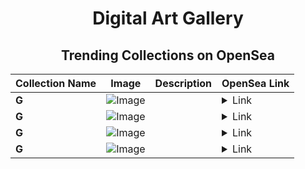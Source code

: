 <div align="center">

# Digital Art Gallery

## Trending Collections on OpenSea

| Collection Name                       | Image                                                                                     | Description                       | OpenSea Link                                                                                          |
|---------------------------------------|-------------------------------------------------------------------------------------------|-----------------------------------|--------------------------------------------------------------------------------------------------------|
| **G** | ![Image](https://i.seadn.io/s/raw/files/e9b22ac16fa85f33a2833dbd8afe991d.jpg?w=500&auto=format?w=200&auto=format) |  | <details><summary>Link</summary>[G](https://opensea.io/collection/g-1160)</details> |
| **G** | ![Image](https://i.seadn.io/s/raw/files/78be3ae7e16018b8365e67245cbb1d98.jpg?w=500&auto=format?w=200&auto=format) |  | <details><summary>Link</summary>[G](https://opensea.io/collection/g-1159)</details> |
| **G** | ![Image](https://i.seadn.io/s/raw/files/370495a74fcedb1b5aefcf0549539ae8.jpg?w=500&auto=format?w=200&auto=format) |  | <details><summary>Link</summary>[G](https://opensea.io/collection/g-1158)</details> |
| **G** | ![Image](https://i.seadn.io/s/raw/files/bc812360b59a7f134cb5aba0af7a00ee.jpg?w=500&auto=format?w=200&auto=format) |  | <details><summary>Link</summary>[G](https://opensea.io/collection/g-1157)</details> |

</div>